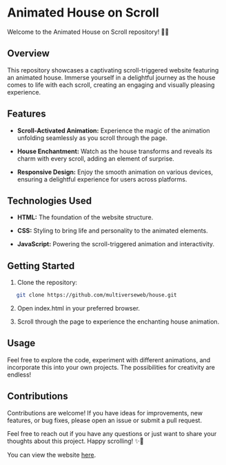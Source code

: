 # Animated House on Scroll

Welcome to the Animated House on Scroll repository! 🏡✨

## Overview

This repository showcases a captivating scroll-triggered website featuring an animated house. Immerse yourself in a delightful journey as the house comes to life with each scroll, creating an engaging and visually pleasing experience.

## Features

- **Scroll-Activated Animation:** Experience the magic of the animation unfolding seamlessly as you scroll through the page.

- **House Enchantment:** Watch as the house transforms and reveals its charm with every scroll, adding an element of surprise.

- **Responsive Design:** Enjoy the smooth animation on various devices, ensuring a delightful experience for users across platforms.

## Technologies Used

- **HTML:** The foundation of the website structure.

- **CSS:** Styling to bring life and personality to the animated elements.

- **JavaScript:** Powering the scroll-triggered animation and interactivity.

## Getting Started

1. Clone the repository:
   
```bash
   git clone https://github.com/multiverseweb/house.git
```
2. Open index.html in your preferred browser.

3. Scroll through the page to experience the enchanting house animation.

## Usage
Feel free to explore the code, experiment with different animations, and incorporate this into your own projects. The possibilities for creativity are endless!

## Contributions
Contributions are welcome! If you have ideas for improvements, new features, or bug fixes, please open an issue or submit a pull request.

Feel free to reach out if you have any questions or just want to share your thoughts about this project. Happy scrolling! ✨🚀

You can view the website [here](https://multiverseweb.github.io/house/).
